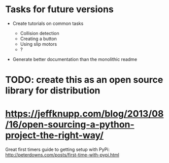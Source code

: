 # Tasks for future versions

* Create tutorials on common tasks
    * Collision detection
    * Creating a button
    * Using slip motors
    * ?

* Generate better documentation than the monolithic readme

# TODO: create this as an open source library for distribution
# https://jeffknupp.com/blog/2013/08/16/open-sourcing-a-python-project-the-right-way/

Great first timers guide to getting setup with PyPi:
http://peterdowns.com/posts/first-time-with-pypi.html

